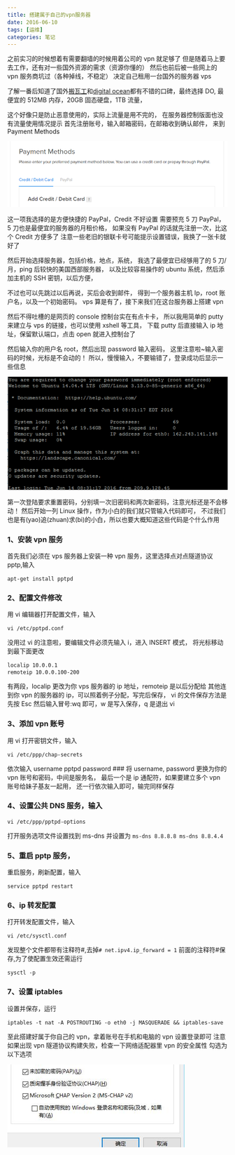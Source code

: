 ```yaml
---
title: 搭建属于自己的vpn服务器
date: 2016-06-10
tags: [运维]
categories: 笔记
---
```


之前实习的时候想着有需要翻墙的时候用着公司的 vpn 就足够了
但是随着马上要去工作，还有对一些国外资源的需求（资源你懂的）
然后也前后被一些网上的 vpn 服务商坑过（各种掉线，不稳定）
决定自己租用一台国外的服务器 vps

了解一番后知道了国外[搬瓦工](http://bandwagonhost.com/)和[digital ocean](www.digitalocean.com/?refcode=3491087221da)都有不错的口碑，最终选择 DO,
最便宜的 512MB 内存，20GB 固态硬盘，1TB 流量，

这个好像只是防止恶意使用的，实际上流量是用不完的，
在服务器控制版面也没有流量使用情况提示
首先注册账号，输入邮箱密码，在邮箱收到确认邮件，
来到 Payment Methods

![](https://raw.githubusercontent.com/shudery/public/master/Pictures/article/vpn_1.png)

这一项我选择的是方便快捷的 PayPal，Credit 不好设置
需要预充 5 刀 PayPal，5 刀也是最便宜的服务器的月租价格，
如果没有 PayPal 的话就先注册一次，比这个 Credit 方便多了
注意一些老旧的银联卡号可能提示设置错误，我换了一张卡就好了

然后开始选择服务器，包括价格，地点，系统，
我选了最便宜已经够用了的 5 刀/月，ping 后较快的美国西部服务器，
以及比较容易操作的 ubuntu 系统，然后添加主机的 SSH 密钥，以后方便，

不过也可以先跳过以后再说，买后会收到邮件，
得到一个服务器主机 Ip，root 账户名，以及一个初始密码。
vps 算是有了，接下来我们在这台服务器上搭建 vpn

然后不得吐槽的是网页的 console 控制台实在有点卡卡，
所以我用简单的 putty 来建立与 vps 的链接，也可以使用 xshell 等工具，
下载 putty 后直接输入 ip 地址，保留默认端口，点击 open 就进入控制台了

然后输入你的用户名 root，然后出现 password 输入密码，
这里注意啦~输入密码的时候，光标是不会动的！
所以，慢慢输入，不要输错了，登录成功后显示一些信息

![](https://raw.githubusercontent.com/shudery/public/master/Pictures/article/vpn_2.png)

第一次登陆要求重置密码，分别填一次旧密码和两次新密码，注意光标还是不会移动！
然后开始一列 Linux 操作，作为小白的我们就只管输入代码即可，
不过我们也是有(yao)追(zhuan)求(bi)的小白，所以也要大概知道这些代码是个什么作用

### 1、安装 vpn 服务

首先我们必须在 vps 服务器上安装一种 vpn 服务，这里选择点对点隧道协议 pptp,输入

```
apt-get install pptpd
```

### 2、配置文件修改

用 vi 编辑器打开配置文件，输入

```
vi /etc/pptpd.conf
```

没用过 vi 的注意啦，要编辑文件必须先输入 i，进入 INSERT 模式，
将光标移动到最下面更改

```
localip 10.0.0.1
remoteip 10.0.0.100-200
```

有两段，localip 更改为你 vps 服务器的 ip 地址，remoteip 是以后分配给
其他连到你 vpn 的服务器的 ip，可以照着例子分配，写完后保存，
vi 的文件保存方法是先按 Esc 然后输入冒号:wq 即可，w 是写入保存，q 是退出 vi

### 3、添加 vpn 账号

用 vi 打开密钥文件，输入

```
vi /etc/ppp/chap-secrets
```

依次输入 username pptpd password ###
将 username, password 更换为你的 vpn 账号和密码，中间是服务名，
最后一个是 ip 通配符，如果要建立多个 vpn 账号给妹子基友一起用，
还一行依次输入即可，输完同样保存

### 4、设置公共 DNS 服务，输入

```
vi /etc/ppp/pptpd-options
```

打开服务选项文件设置找到 ms-dns 并设置为
`ms-dns 8.8.8.8 ms-dns 8.8.4.4`

### 5、重启 pptp 服务，

重启服务，刷新配置，输入

```
service pptpd restart
```

### 6、ip 转发配置

打开转发配置文件，输入

```
vi /etc/sysctl.conf
```

发现整个文件都带有注释符#,去掉`# net.ipv4.ip_forward = 1`
前面的注释符#保存,为了使配置生效还需运行

```
sysctl -p
```

### 7、设置 iptables

设置并保存，运行

```
iptables -t nat -A POSTROUTING -o eth0 -j MASQUERADE && iptables-save
```

至此搭建好属于你自己的 vpn，拿着账号在手机和电脑的 vpn 设置登录即可
注意如果出现 vpn 隧道协议构建失败，检查一下网络适配器里 vpn 的安全属性
勾选为以下选项

![](https://raw.githubusercontent.com/shudery/public/master/Pictures/article/vpn_3.jpg)
